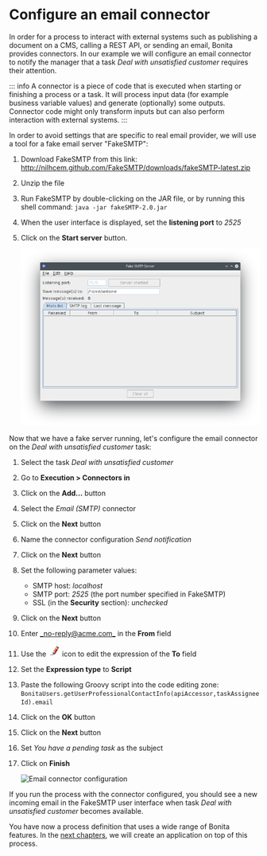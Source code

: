 # Configure an email connector

In order for a process to interact with external systems such as publishing a document on a CMS, calling a REST API, or sending an email, Bonita provides connectors. In our example we will configure an email connector to notify the manager that a task _Deal with unsatisfied customer_ requires their attention.

::: info
A connector is a piece of code that is executed when starting or finishing a process or a task. It will process input data (for example business variable values) and generate (optionally) some outputs. Connector code might only transform inputs but can also perform interaction with external systems.
:::

In order to avoid settings that are specific to real email provider, we will use a tool for a fake email server "FakeSMTP":

1. Download FakeSMTP from this link: <http://nilhcem.github.com/FakeSMTP/downloads/fakeSMTP-latest.zip>
2. Unzip the file
3. Run FakeSMTP by double-clicking on the JAR file, or by running this shell command: `java -jar fakeSMTP-2.0.jar`
4. When the user interface is displayed, set the **listening port** to _2525_
5. Click on the **Start server** button.

   ![FakeSMTP configured and listening](images/getting-started-tutorial/configure-email-connector/fakesmtp-configured-and-listening.png)<!--{.img-responsive .img-thumbnail}-->

Now that we have a fake server running, let's configure the email connector on the _Deal with unsatisfied customer_ task:

1. Select the task _Deal with unsatisfied customer_
2. Go to **Execution > Connectors in**
3. Click on the **Add...** button
4. Select the _Email (SMTP)_ connector
5. Click on the **Next** button
6. Name the connector configuration _Send notification_
7. Click on the **Next** button
8. Set the following parameter values:
   - SMTP host: _localhost_
   - SMTP port: _2525_ (the port number specified in FakeSMTP)
   - SSL (in the **Security** section): _unchecked_
9. Click on the **Next** button
10. Enter [\_no-reply@acme.com\_](mailto:_no-reply@acme.com_) in the **From** field
11. Use the ![pencil icon](images/getting-started-tutorial/configure-email-connector/pencil.png) icon to edit the expression of the **To** field
12. Set the **Expression type** to **Script**
13. Paste the following Groovy script into the code editing zone: `BonitaUsers.getUserProfessionalContactInfo(apiAccessor,taskAssigneeId).email`
14. Click on the **OK** button
15. Click on the **Next** button
16. Set _You have a pending task_ as the subject
17. Click on **Finish**

    ![Email connector configuration](images/getting-started-tutorial/configure-email-connector/configure-email-connector.gif)<!--{.img-responsive .img-thumbnail}-->

If you run the process with the connector configured, you should see a new incoming email in the FakeSMTP user interface when task _Deal with unsatisfied customer_ becomes available.

You have now a process definition that uses a wide range of Bonita features. In the [next chapters](design-application-page.md), we will create an application on top of this process.
